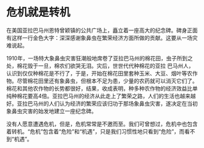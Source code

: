 # 危机就是转机

在美国亚拉巴马州恩特曾颖镇的公共广场上，矗立着一座高大的纪念碑。碑身正面有这样一行金色大字：深深感谢象鼻虫在繁荣经济方面所做的贡献。这要从一场灾难说起。  

1910年，一场特大象鼻虫灾害狂潮般地席卷了亚拉巴马州的棉花田，虫子所到之处，棉花毁于一旦，棉农们欲哭无泪。灾后，世世代代种棉花的亚拉 
巴马州人，认识到仅仅种棉花是不行了，于是，开始在棉花田里套种玉米、大豆、烟叶等农作物。尽管棉花田里还有象鼻虫，但根本不足为患，少量的农药就可以消灭它们了。棉花和其他农作物的长势都很好，结果，收成表明，种多种农作物的经济效益比单纯种棉花要高4倍。亚拉巴马州的经济从此走上了繁荣之路，人们的生活也越来越好。亚拉巴马州的人们认为经济的繁荣应该归功于那场象鼻虫灾害，遂决定在当初象鼻虫灾害的始发地建立一座纪念碑。  

没有人愿意遭遇危机，但是，危机常常是不邀而至。我们可曾想过，危机中也包含着转机。“危机”包含着“危险”和“机遇”，只是我们习惯性地只看到“危险”，而看不到“机遇”。 

 